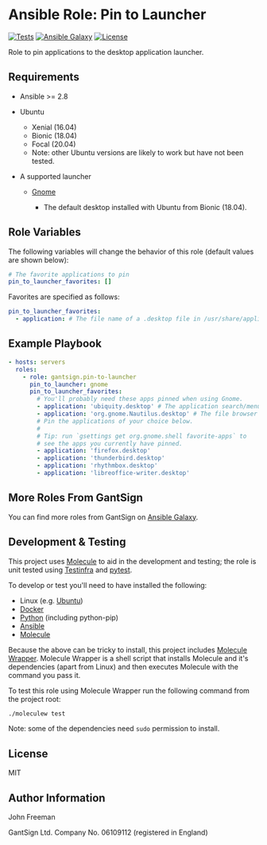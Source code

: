 Ansible Role: Pin to Launcher
=============================

[![Tests](https://github.com/gantsign/ansible-role-pin-to-launcher/workflows/Tests/badge.svg)](https://github.com/gantsign/ansible-role-pin-to-launcher/actions?query=workflow%3ATests)
[![Ansible Galaxy](https://img.shields.io/badge/ansible--galaxy-gantsign.pin--to--launcher-blue.svg)](https://galaxy.ansible.com/gantsign/pin-to-launcher)
[![License](https://img.shields.io/badge/license-MIT-blue.svg)](https://raw.githubusercontent.com/gantsign/ansible-role-pin-to-launcher/master/LICENSE)

Role to pin applications to the desktop application launcher.

Requirements
------------

* Ansible >= 2.8

* Ubuntu

    * Xenial (16.04)
    * Bionic (18.04)
    * Focal (20.04)
    * Note: other Ubuntu versions are likely to work but have not been tested.

* A supported launcher

    * [Gnome](https://www.gnome.org)

        * The default desktop installed with Ubuntu from Bionic (18.04).

Role Variables
--------------

The following variables will change the behavior of this role (default values
are shown below):

```yaml
# The favorite applications to pin
pin_to_launcher_favorites: []
```

Favorites are specified as follows:

```yaml
pin_to_launcher_favorites:
  - application: # The file name of a .desktop file in /usr/share/applications/
```

Example Playbook
----------------

```yaml
- hosts: servers
  roles:
    - role: gantsign.pin-to-launcher
      pin_to_launcher: gnome
      pin_to_launcher_favorites:
        # You'll probably need these apps pinned when using Gnome.
        - application: 'ubiquity.desktop' # The application search/menu
        - application: 'org.gnome.Nautilus.desktop' # The file browser
        # Pin the applications of your choice below.
        #
        # Tip: run `gsettings get org.gnome.shell favorite-apps` to
        # see the apps you currently have pinned.
        - application: 'firefox.desktop'
        - application: 'thunderbird.desktop'
        - application: 'rhythmbox.desktop'
        - application: 'libreoffice-writer.desktop'
```

More Roles From GantSign
------------------------

You can find more roles from GantSign on
[Ansible Galaxy](https://galaxy.ansible.com/gantsign).

Development & Testing
---------------------

This project uses [Molecule](http://molecule.readthedocs.io/) to aid in the
development and testing; the role is unit tested using
[Testinfra](http://testinfra.readthedocs.io/) and
[pytest](http://docs.pytest.org/).

To develop or test you'll need to have installed the following:

* Linux (e.g. [Ubuntu](http://www.ubuntu.com/))
* [Docker](https://www.docker.com/)
* [Python](https://www.python.org/) (including python-pip)
* [Ansible](https://www.ansible.com/)
* [Molecule](http://molecule.readthedocs.io/)

Because the above can be tricky to install, this project includes
[Molecule Wrapper](https://github.com/gantsign/molecule-wrapper). Molecule
Wrapper is a shell script that installs Molecule and it's dependencies (apart
from Linux) and then executes Molecule with the command you pass it.

To test this role using Molecule Wrapper run the following command from the
project root:

```bash
./moleculew test
```

Note: some of the dependencies need `sudo` permission to install.

License
-------

MIT

Author Information
------------------

John Freeman

GantSign Ltd.
Company No. 06109112 (registered in England)
